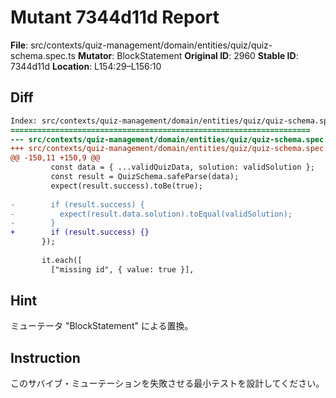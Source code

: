 # Mutant 7344d11d Report

**File**: src/contexts/quiz-management/domain/entities/quiz/quiz-schema.spec.ts
**Mutator**: BlockStatement
**Original ID**: 2960
**Stable ID**: 7344d11d
**Location**: L154:29–L156:10

## Diff

```diff
Index: src/contexts/quiz-management/domain/entities/quiz/quiz-schema.spec.ts
===================================================================
--- src/contexts/quiz-management/domain/entities/quiz/quiz-schema.spec.ts	original
+++ src/contexts/quiz-management/domain/entities/quiz/quiz-schema.spec.ts	mutated #2960
@@ -150,11 +150,9 @@
         const data = { ...validQuizData, solution: validSolution };
         const result = QuizSchema.safeParse(data);
         expect(result.success).toBe(true);
 
-        if (result.success) {
-          expect(result.data.solution).toEqual(validSolution);
-        }
+        if (result.success) {}
       });
 
       it.each([
         ["missing id", { value: true }],
```

## Hint

ミューテータ "BlockStatement" による置換。

## Instruction

このサバイブ・ミューテーションを失敗させる最小テストを設計してください。
